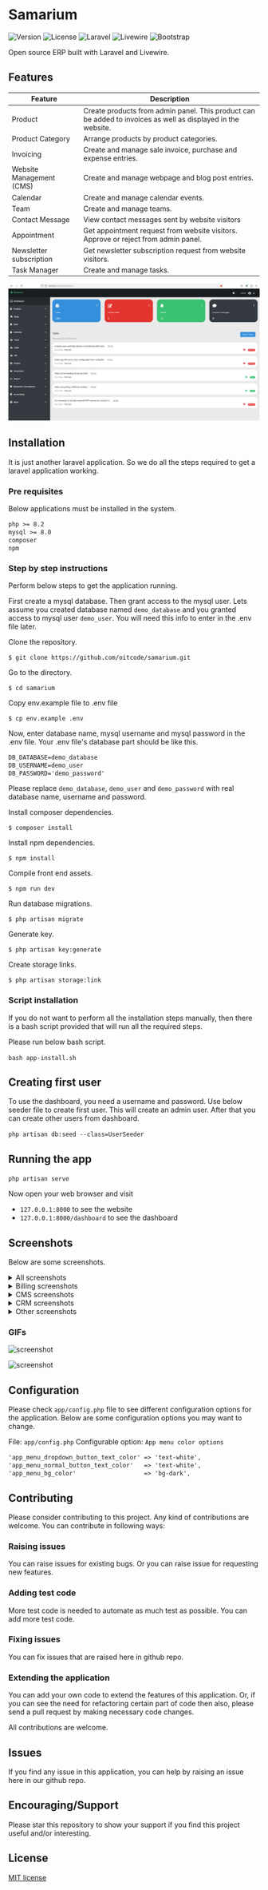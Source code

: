 # Samarium

<img src="https://img.shields.io/badge/Version-0.9.0-blue" alt="Version"> <img src="https://img.shields.io/badge/License-MIT-005530" alt="License"> <img src="https://img.shields.io/badge/Using-Laravel-FA5B32" alt="Laravel"> <img src="https://img.shields.io/badge/Using-Livewire-AA3B62" alt="Livewire"> <img src="https://img.shields.io/badge/Using-Bootstrap-AA2BE2" alt="Bootstrap">

Open source ERP built with Laravel and Livewire.

## Features

Feature | Description
------- | -----------
Product | Create products from admin panel. This product can be added to invoices as well as displayed in the website.
Product Category | Arrange products by product categories. 
Invoicing | Create and manage sale invoice, purchase and expense entries.
Website Management (CMS) | Create and manage webpage and blog post entries.
Calendar | Create and manage calendar events.
Team | Create and manage teams.
Contact Message | View contact messages sent by website visitors 
Appointment | Get appointment request from website visitors. Approve or reject from admin panel.
Newsletter subscription | Get newsletter subscription request from website visitors.
Task Manager | Create and manage tasks.

![screenshot](dashboard-screenshot-1.png)

## Installation

It is just another laravel application. So we do all the steps required to get a
laravel application working. 

### Pre requisites

Below applications must be installed in the system. 

```
php >= 8.2
mysql >= 8.0
composer
npm
```

### Step by step instructions

Perform below steps to get the application running.

First create a mysql database. Then grant access to the mysql user. 
Lets assume you created database named `demo_database` and you granted
access to mysql user `demo_user`. You will need this info to enter
in the .env file later.

Clone the repository.

```
$ git clone https://github.com/oitcode/samarium.git
```

Go to the directory.
```
$ cd samarium
```

Copy env.example file to .env file
```
$ cp env.example .env
```

Now, enter database name, mysql username and mysql password in the .env file.
Your .env file's database part should be like this.

```
DB_DATABASE=demo_database
DB_USERNAME=demo_user
DB_PASSWORD='demo_password'
```
Please replace `demo_database`, `demo_user` and `demo_password` with real
database name, username and password.

Install composer dependencies.
```
$ composer install
```

Install npm dependencies.
```
$ npm install
```

Compile front end assets.
```
$ npm run dev
```

Run database migrations.
```
$ php artisan migrate
```

Generate key.
```
$ php artisan key:generate
```

Create storage links.
```
$ php artisan storage:link
```

### Script installation

If you do not want to perform all the installation steps manually,
then there is a bash script provided that will run all the 
required steps.

Please run below bash script.

`bash app-install.sh`

## Creating first user

To use the dashboard, you need a username and password.
Use below seeder file to create first user. This will create
an admin user. After that you can create other users from
dashboard.

`php artisan db:seed --class=UserSeeder`
 
## Running the app

`php artisan serve`

Now open your web browser and visit 
- `127.0.0.1:8000` to see the website
- `127.0.0.1:8000/dashboard` to see the dashboard

## Screenshots

Below are some screenshots.

<details>
<summary>
  All screenshots
</summary>

![screenshot](screenshots/screenshot-login-1.png)
![screenshot](screenshots/screenshot-product-list-1.png)
![screenshot](screenshots/screenshot-product-category-list-1.png)
![screenshot](screenshots/screenshot-sale-invoice-list-1.png)
![screenshot](screenshots/screenshot-purchase-list-1.png)
![screenshot](screenshots/screenshot-expense-list-1.png)
![screenshot](screenshots/screenshot-page-list-1.png)
![screenshot](screenshots/screenshot-post-list-1.png)
</details>

<details>
<summary>
  Billing screenshots
</summary>
![screenshot](screenshots/screenshot-sale-invoice-1.png)
![screenshot](screenshots/screenshot-purchase-record-1.png)
![screenshot](screenshots/screenshot-expense-record-1.png)
</details>

<details>
<summary>
  CMS screenshots
</summary>
![screenshot](screenshots/screenshot-post-list-1.png)
![screenshot](screenshots/screenshot-page-list-1.png)
</details>

<details>
<summary>
  CRM screenshots
</summary>
![screenshot](screenshots/screenshot-contact-message-list-1.png)
![screenshot](screenshots/screenshot-appointment-list-1.png)
![screenshot](screenshots/screenshot-newsletter-subscription-list-1.png)
![screenshot](screenshots/screenshot-testimonial-list-1.png)
</details>

<details>
<summary>
  Other screenshots
</summary>
![screenshot](screenshots/screenshot-login-1.png)
</details>

### GIFs

![screenshot](screenshots/create-webpage-1.gif)

![screenshot](screenshots/create-post-1.gif)

## Configuration

Please check `app/config.php` file to see different configuration options
for the application. Below are some configuration options you may want to
change.  

File:                    `app/config.php`
Configurable option:     `App menu color options`

```
'app_menu_dropdown_button_text_color' => 'text-white',
'app_menu_normal_button_text_color'   => 'text-white',
'app_menu_bg_color'                   => 'bg-dark',
```

## Contributing

Please consider contributing to this project. Any kind of contributions are welcome.
You can contribute in following ways:

### Raising issues

You can raise issues for existing bugs. Or you can raise issue for requesting new features.

### Adding test code

More test code is needed to automate as much test as possible. You can add more test code.

### Fixing issues

You can fix issues that are raised here in github repo.

### Extending the application

You can add your own code to extend the features of this application. Or, if you can see
the need for refactoring certain part of code then also, please send a pull request
by making necessary code changes.

All contributions are welcome.

## Issues

If you find any issue in this application, you can help by raising an issue
here in our github repo.

## Encouraging/Support

Please star this repository to show your support if you find this project useful and/or interesting.

## License

[MIT license](https://opensource.org/licenses/MIT)
